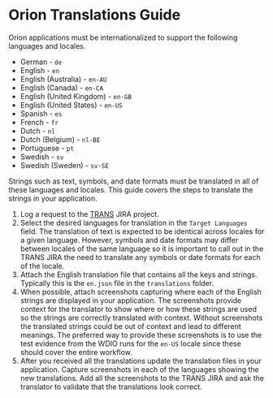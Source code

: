 # Orion Translations Guide

Orion applications must be internationalized to support the following languages and locales.

* German - `de`
* English - `en`
* English (Australia) - `en-AU`
* English (Canada) - `en-CA`
* English (United Kingdom) - `en-GB`
* English (United States) - `en-US`
* Spanish - `es`
* French - `fr`
* Dutch - `nl`
* Dutch (Belgium) - `nl-BE`
* Portuguese - `pt`
* Swedish - `sv`
* Swedish (Sweden) - `sv-SE`


Strings such as text, symbols, and date formats must be translated in all of these languages and locales. This guide covers the steps to translate the strings in your application.

1. Log a request to the [TRANS](https://jira.cerner.com/projects/TRANS/issues) JIRA project.
2. Select the desired languages for translation in the `Target Languages` field. The translation of text is expected to be identical across locales for a given language. However, symbols and date formats may differ between locales of the same language so it is important to call out in the TRANS JIRA the need to translate any symbols or date formats for each of the locale.
3. Attach the English translation file that contains all the keys and strings. Typically this is the `en.json` file in the `translations` folder.
4. When possible, attach screenshots capturing where each of the English strings are displayed in your application. The screenshots provide context for the translator to show where or how these strings are used so the strings are correctly translated with context. Without screenshots the translated strings could be out of context and lead to different meanings. The preferred way to provide these screenshots is to use the test evidence from the WDIO runs for the `en-US` locale since these should cover the entire workflow. 
5. After you received all the translations update the translation files in your application. Capture screenshots in each of the languages showing the new translations. Add all the screenshots to the TRANS JIRA and ask the translator to validate that the translations look correct.
